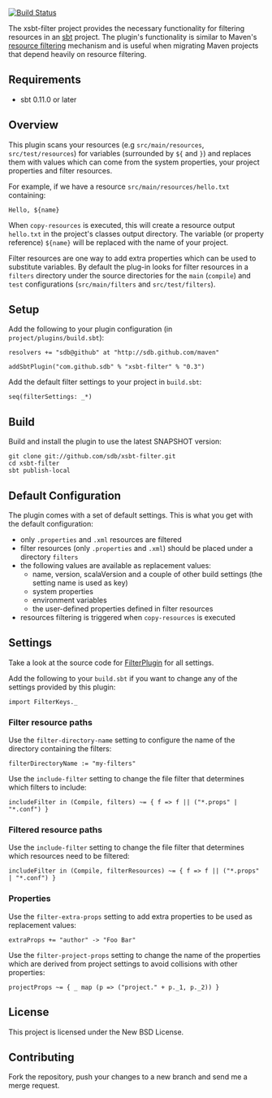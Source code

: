 [![Build Status](https://secure.travis-ci.org/sdb/xsbt-filter.png)](http://travis-ci.org/sdb/xsbt-filter)

The xsbt-filter project provides the necessary functionality for filtering resources in an [sbt](https://github.com/harrah/xsbt) project. The plugin's functionality is similar to Maven's [resource filtering](http://maven.apache.org/plugins/maven-resources-plugin/examples/filter.html) mechanism and is useful when migrating Maven projects that depend heavily on resource filtering.

## Requirements

* sbt 0.11.0 or later

## Overview 

This plugin scans your resources (e.g `src/main/resources`, `src/test/resources`) for variables (surrounded by `${` and `}`) and replaces them with values which can come from the system properties, your project properties and filter resources.

For example, if we have a resource `src/main/resources/hello.txt` containing:

    Hello, ${name}

When `copy-resources` is executed, this will create a resource output `hello.txt` in the project's classes output directory. The variable (or property reference) `${name}` will be replaced with the name of your project.

Filter resources are one way to add extra properties which can be used to substitute variables. By default the plug-in looks for filter resources in a `filters` directory under the source directories for the `main` (`compile`) and `test` configurations (`src/main/filters` and `src/test/filters`).

## Setup

Add the following to your plugin configuration (in `project/plugins/build.sbt`):
    
    resolvers += "sdb@github" at "http://sdb.github.com/maven"
    
    addSbtPlugin("com.github.sdb" % "xsbt-filter" % "0.3")

Add the default filter settings to your project in `build.sbt`:

    seq(filterSettings: _*)

## Build

Build and install the plugin to use the latest SNAPSHOT version:

    git clone git://github.com/sdb/xsbt-filter.git
    cd xsbt-filter
    sbt publish-local

## Default Configuration

The plugin comes with a set of default settings. This is what you get with the default configuration:

* only `.properties` and `.xml` resources are filtered
* filter resources (only `.properties` and `.xml`) should be placed under a directory `filters`
* the following values are available as replacement values:
  * name, version, scalaVersion and a couple of other build settings (the setting name is used as key)
  * system properties
  * environment variables
  * the user-defined properties defined in filter resources
* resources filtering is triggered when `copy-resources` is executed

## Settings

Take a look at the source code for [FilterPlugin](https://github.com/sdb/xsbt-filter/blob/master/src/FilterPlugin.scala) for all settings.

Add the following to your `build.sbt` if you want to change any of the settings provided by this plugin:

    import FilterKeys._

### Filter resource paths

Use the `filter-directory-name` setting to configure the name of the directory containing the filters:

    filterDirectoryName := "my-filters"

Use the `include-filter` setting to change the file filter that determines which filters to include:

    includeFilter in (Compile, filters) ~= { f => f || ("*.props" | "*.conf") }

### Filtered resource paths

Use the `include-filter` setting to change the file filter that determines which resources need to be filtered:

    includeFilter in (Compile, filterResources) ~= { f => f || ("*.props" | "*.conf") }

### Properties

Use the `filter-extra-props` setting to add extra properties to be used as replacement values:

    extraProps += "author" -> "Foo Bar"

Use the `filter-project-props` setting to change the name of the properties which are derived from project settings to avoid collisions with other properties:

    projectProps ~= { _ map (p => ("project." + p._1, p._2)) }

## License

This project is licensed under the New BSD License.

## Contributing

Fork the repository, push your changes to a new branch and send me a merge request.
